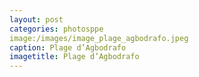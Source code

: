 ```yaml
---
layout: post
categories: photosppe
image:/images/image_plage_agbodrafo.jpeg
caption: Plage d’Agbodrafo
imagetitle: Plage d’Agbodrafo
---
```

